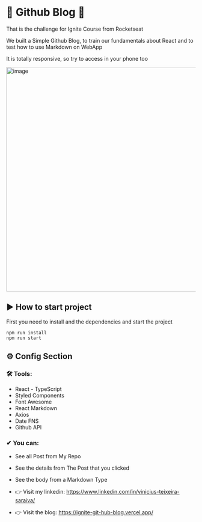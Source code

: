 # 🚀 Github Blog 🚀

That is the challenge for Ignite Course from Rocketseat

We built a Simple Github Blog, to train our fundamentals about React and to test how to use Markdown on WebApp

It is totally responsive, so try to access in your phone too

<img width="597" alt="image" src="https://user-images.githubusercontent.com/85684965/213354520-107550a7-3886-4542-a4de-ecdf2427bb3f.png">


## ▶ How to start project

First you need to install and the dependencies and start the project
```shell
npm run install
npm run start
```

## ⚙ Config Section

 ### 🛠 Tools:
 - React - TypeScript
 - Styled Components
 - Font Awesome
 - React Markdown
 - Axios
 - Date FNS
 - Github API
 

 
### ✔ You can:
- See all Post from My Repo
- See the details from The Post that you clicked
 - See the body from a Markdown Type




- 👉 Visit my linkedin: https://www.linkedin.com/in/vinicius-teixeira-saraiva/
- 👉 Visit the blog: https://ignite-git-hub-blog.vercel.app/
